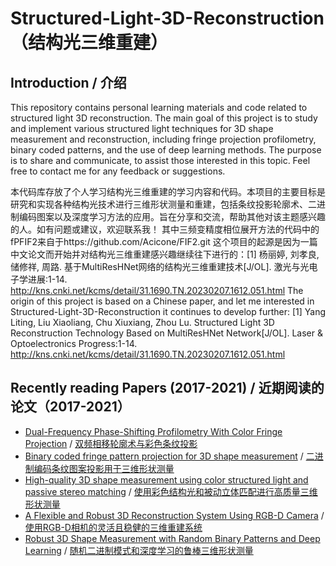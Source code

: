 # Structured-Light-3D-Reconstruction（结构光三维重建）

## Introduction / 介绍

This repository contains personal learning materials and code related to structured light 3D reconstruction. The main goal of this project is to study and implement various structured light techniques for 3D shape measurement and reconstruction, including fringe projection profilometry, binary coded patterns, and the use of deep learning methods. The purpose is to share and communicate, to assist those interested in this topic. Feel free to contact me for any feedback or suggestions.

本代码库存放了个人学习结构光三维重建的学习内容和代码。本项目的主要目标是研究和实现各种结构光技术进行三维形状测量和重建，包括条纹投影轮廓术、二进制编码图案以及深度学习方法的应用。旨在分享和交流，帮助其他对该主题感兴趣的人。如有问题或建议，欢迎联系我！
其中三频变精度相位展开方法的代码中的fPFIF2来自于https://github.com/Acicone/FIF2.git
这个项目的起源是因为一篇中文论文而开始并对结构光三维重建感兴趣继续往下进行的：[1] 杨丽婷, 刘孝良, 储修祥, 周路. 基于MultiResHNet网络的结构光三维重建技术[J/OL]. 激光与光电子学进展:1-14. http://kns.cnki.net/kcms/detail/31.1690.TN.20230207.1612.051.html
The origin of this project is based on a Chinese paper, and let me interested in Structured-Light-3D-Reconstruction it continues to develop further: [1] Yang Liting, Liu Xiaoliang, Chu Xiuxiang, Zhou Lu. Structured Light 3D Reconstruction Technology Based on MultiResHNet Network[J/OL]. Laser & Optoelectronics Progress:1-14. http://kns.cnki.net/kcms/detail/31.1690.TN.20230207.1612.051.html



## Recently reading Papers (2017-2021) / 近期阅读的论文（2017-2021）

- [Dual-Frequency Phase-Shifting Profilometry With Color Fringe Projection](https://ieeexplore.ieee.org/document/7933261) / [双频相移轮廓术与彩色条纹投影](https://ieeexplore.ieee.org/document/7933261)
- [Binary coded fringe pattern projection for 3D shape measurement](https://openaccess.thecvf.com/content_ICCV_2017_workshops/w2/html/Eltner_Binary_Coded_Fringe_ICCV_2017_paper.html) / [二进制编码条纹图案投影用于三维形状测量](https://openaccess.thecvf.com/content_ICCV_2017_workshops/w2/html/Eltner_Binary_Coded_Fringe_ICCV_2017_paper.html)
- [High-quality 3D shape measurement using color structured light and passive stereo matching](https://www.osapublishing.org/oe/abstract.cfm?uri=oe-26-23-30422) / [使用彩色结构光和被动立体匹配进行高质量三维形状测量](https://www.osapublishing.org/oe/abstract.cfm?uri=oe-26-23-30422)
- [A Flexible and Robust 3D Reconstruction System Using RGB-D Camera](https://ieeexplore.ieee.org/document/9224363) / [使用RGB-D相机的灵活且稳健的三维重建系统](https://ieeexplore.ieee.org/document/9224363)
- [Robust 3D Shape Measurement with Random Binary Patterns and Deep Learning](https://ieeexplore.ieee.org/document/9140655) / [随机二进制模式和深度学习的鲁棒三维形状测量](https://ieeexplore.ieee.org/document/9140655)
